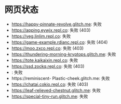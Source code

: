 # 网页状态
- https://happy-pinnate-revolve.glitch.me: 失败
- https://apping.eywjx.repl.co: 失败 (403)
- https://veg.linlim.repl.co: 失败
- https://game-example.rdianc.repl.co: 失败 (404)
- https://moo.zxco.repl.co: 失败 (403)
- https://thundering-morning-kryptops.glitch.me: 失败
- https://tote.kaikaixin.repl.co: 失败
- https://ssd.zockq.repl.co: 失败 (403)
- : 失败
- https://reminiscent- Plastic-cheek.glitch.me: 失败
- https://chatai.cokio.repl.co: 失败 (403)
- https://leaf-relieved-chestnut.glitch.me: 失败
- https://special-tiny-run.glitch.me: 失败
